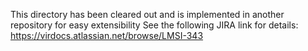 This directory has been cleared out and is implemented in another repository for easy extensibility
See the following JIRA link for details: https://virdocs.atlassian.net/browse/LMSI-343